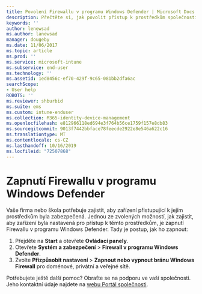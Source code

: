 ```yaml
---
title: Povolení Firewallu v programu Windows Defender | Microsoft Docs
description: Přečtěte si, jak povolit přístup k prostředkům společnosti pro zařízení s Windows 10 zapnutím brány firewall.
keywords: ''
author: lenewsad
ms.author: lanewsad
manager: dougeby
ms.date: 11/06/2017
ms.topic: article
ms.prod: ''
ms.service: microsoft-intune
ms.subservice: end-user
ms.technology: ''
ms.assetid: 1ed8456c-ef70-429f-9c65-081bb2dfa6ac
searchScope:
- User help
ROBOTS: ''
ms.reviewer: shburbid
ms.suite: ems
ms.custom: intune-enduser
ms.collection: M365-identity-device-management
ms.openlocfilehash: e812966118ed694e3f764b56ce1759f157e8db83
ms.sourcegitcommit: 9013f7442bbface78feecde2922e8e546a622c16
ms.translationtype: MT
ms.contentlocale: cs-CZ
ms.lasthandoff: 10/16/2019
ms.locfileid: "72507868"
---
```

# <a name="turn-on-your-windows-defender-firewall"></a>Zapnutí Firewallu v programu Windows Defender

Vaše firma nebo škola potřebuje zajistit, aby zařízení přistupující k jejím prostředkům byla zabezpečená. Jednou ze zvolených možností, jak zajistit, aby zařízení byla nastavená pro přístup k těmto prostředkům, je zapnutí Firewallu v programu Windows Defender. Tady je postup, jak ho zapnout:

1. Přejděte na **Start** a otevřete **Ovládací panely**.
2. Otevřete **Systém a zabezpečení** > **Firewall v programu Windows Defender**.
3. Zvolte **Přizpůsobit nastavení** > **Zapnout nebo vypnout bránu Windows Firewall** pro doménové, privátní a veřejné sítě.

Potřebujete ještě další pomoc? Obraťte se na podporu ve vaší společnosti. Jeho kontaktní údaje najdete na [webu Portál společnosti](https://go.microsoft.com/fwlink/?linkid=2010980).
